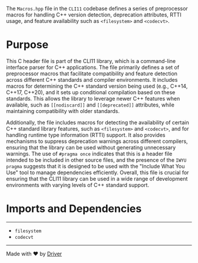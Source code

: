 <!--------------------------------------------------------------------------------->
<!-- IMPORTANT: This file is auto-generated by Driver (https://driver.ai). -------->
<!-- Manual edits may be overwritten on future commits. --------------------------->
<!--------------------------------------------------------------------------------->

The `Macros.hpp` file in the `CLI11` codebase defines a series of preprocessor macros for handling C++ version detection, deprecation attributes, RTTI usage, and feature availability such as `<filesystem>` and `<codecvt>`.

# Purpose
This C header file is part of the CLI11 library, which is a command-line interface parser for C++ applications. The file primarily defines a set of preprocessor macros that facilitate compatibility and feature detection across different C++ standards and compiler environments. It includes macros for determining the C++ standard version being used (e.g., C++14, C++17, C++20), and it sets up conditional compilation based on these standards. This allows the library to leverage newer C++ features when available, such as `[[nodiscard]]` and `[[deprecated]]` attributes, while maintaining compatibility with older standards.

Additionally, the file includes macros for detecting the availability of certain C++ standard library features, such as `<filesystem>` and `<codecvt>`, and for handling runtime type information (RTTI) support. It also provides mechanisms to suppress deprecation warnings across different compilers, ensuring that the library can be used without generating unnecessary warnings. The use of `#pragma once` indicates that this is a header file intended to be included in other source files, and the presence of the `IWYU pragma` suggests that it is designed to be used with the "Include What You Use" tool to manage dependencies efficiently. Overall, this file is crucial for ensuring that the CLI11 library can be used in a wide range of development environments with varying levels of C++ standard support.
# Imports and Dependencies

---
- `filesystem`
- `codecvt`



---
Made with ❤️ by [Driver](https://www.driver.ai/)